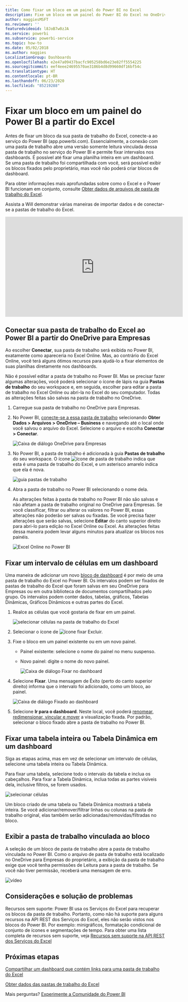 ```yaml
---
title: Como fixar um bloco em um painel do Power BI no Excel
description: Fixe um bloco em um painel do Power BI do Excel no OneDrive para Empresas. Ficar intervalos, gráficos e tabelas
author: maggiesMSFT
ms.reviewer: ''
featuredvideoid: l8JoB7w0zJA
ms.service: powerbi
ms.subservice: powerbi-service
ms.topic: how-to
ms.date: 05/02/2018
ms.author: maggies
LocalizationGroup: Dashboards
ms.openlocfilehash: e2e47a09437bacfc905258bd6e23e82ff5554225
ms.sourcegitcommit: eef4eee24695570ae3186b4d8d99660df16bf54c
ms.translationtype: HT
ms.contentlocale: pt-BR
ms.lasthandoff: 06/23/2020
ms.locfileid: "85219288"
---
```

# <a name="pin-a-tile-to-a-power-bi-dashboard-from-excel"></a>Fixar um bloco em um painel do Power BI a partir do Excel
Antes de fixar um bloco da sua pasta de trabalho do Excel, conecte-a ao serviço do Power BI (app.powerbi.com). Essencialmente, a conexão com uma pasta de trabalho abre uma versão somente leitura vinculada dessa pasta de trabalho no serviço do Power BI e permite fixar intervalos nos dashboards. É possível até fixar uma planilha inteira em um dashboard.  
Se uma pasta de trabalho foi compartilhada com você, será possível exibir os blocos fixados pelo proprietário, mas você não poderá criar blocos de dashboard. 

Para obter informações mais aprofundadas sobre como o Excel e o Power BI funcionam em conjunto, consulte [Obter dados de arquivos de pasta de trabalho do Excel](https://go.microsoft.com/fwlink/?LinkID=521962).

Assista a Will demonstrar várias maneiras de importar dados e de conectar-se a pastas de trabalho do Excel.

<iframe width="560" height="315" src="https://www.youtube.com/embed/l8JoB7w0zJA" frameborder="0" allowfullscreen></iframe>

## <a name="connect-your-excel-workbook-from-onedrive-for-business-to-power-bi"></a>Conectar sua pasta de trabalho do Excel ao Power BI a partir do OneDrive para Empresas
Ao escolher **Conectar**, sua pasta de trabalho será exibida no Power BI, exatamente como apareceria no Excel Online. Mas, ao contrário do Excel Online, você terá alguns ótimos recursos para ajudá-lo a fixar elementos de suas planilhas diretamente nos dashboards.

Não é possível editar a pasta de trabalho no Power BI. Mas se precisar fazer algumas alterações, você poderá selecionar o ícone de lápis na guia **Pastas de trabalho** do seu workspace e, em seguida, escolher para editar a pasta de trabalho no Excel Online ou abri-la no Excel do seu computador. Todas as alterações feitas são salvas na pasta de trabalho no OneDrive.

1. Carregue sua pasta de trabalho no OneDrive para Empresas.

2. No Power BI, [conecte-se a essa pasta de trabalho](../connect-data/service-excel-workbook-files.md) selecionando **Obter Dados > Arquivos > OneDrive – Business** e navegando até o local onde você salvou o arquivo do Excel. Selecione o arquivo e escolha **Conectar > Conectar**.

    ![Caixa de diálogo OneDrive para Empresas](media/service-dashboard-pin-tile-from-excel/power-bi-connect.png)

3. No Power BI, a pasta de trabalho é adicionada à guia **Pastas de trabalho** do seu workspace.  O ícone ![ícone de pasta de trabalho](media/service-dashboard-pin-tile-from-excel/pbi_workbookicon.png) indica que esta é uma pasta de trabalho do Excel, e um asterisco amarelo indica que ela é nova.
    
    ![guia pastas de trabalho](media/service-dashboard-pin-tile-from-excel/power-bi-workbooks.png)
4. Abra a pasta de trabalho no Power BI selecionando o nome dela.

    As alterações feitas à pasta de trabalho no Power BI não são salvas e não afetam a pasta de trabalho original no OneDrive para Empresas. Se você classificar, filtrar ou alterar os valores no Power BI, essas alterações não poderão ser salvas ou fixadas. Se você precisa fazer alterações que serão salvas, selecione **Editar** do canto superior direito para abri-lo para edição no Excel Online ou Excel. As alterações feitas dessa maneira podem levar alguns minutos para atualizar os blocos nos painéis.
   
    ![Excel Online no Power BI](media/service-dashboard-pin-tile-from-excel/power-bi-opened.png)

## <a name="pin-a-range-of-cells-to-a-dashboard"></a>Fixar um intervalo de células em um dashboard
Uma maneira de adicionar um novo [bloco de dashboard](../consumer/end-user-tiles.md) é por meio de uma pasta de trabalho do Excel no Power BI. Os intervalos podem ser fixados de pastas de trabalho do Excel que foram salvas em seu OneDrive para Empresas ou em outra biblioteca de documentos compartilhados pelo grupo. Os intervalos podem conter dados, tabelas, gráficos, Tabelas Dinâmicas, Gráficos Dinâmicos e outras partes do Excel.

1. Realce as células que você gostaria de fixar em um painel.
   
    ![selecionar células na pasta de trabalho do Excel](media/service-dashboard-pin-tile-from-excel/pbi_selectrange.png)
2. Selecionar o ícone de ![ícone fixar](media/service-dashboard-pin-tile-from-excel/pbi_pintile_small.png) Excluir. 
3. Fixe o bloco em um painel existente ou em um novo painel. 
   
   * Painel existente: selecione o nome do painel no menu suspenso.
   * Novo painel: digite o nome do novo painel.
   
     ![Caixa de diálogo Fixar no dashboard](media/service-dashboard-pin-tile-from-excel/pbi_dashdialog1.png)
4. Selecione **Fixar**. Uma mensagem de Êxito (perto do canto superior direito) informa que o intervalo foi adicionado, como um bloco, ao painel. 
   
    ![Caixa de diálogo Fixado ao dashboard](media/service-dashboard-pin-tile-from-excel/power-bi-go-to-dashboard.png)
5. Selecione **Ir para o dashboard**. Neste local, você poderá [renomear, redimensionar, vincular e mover](service-dashboard-edit-tile.md) a visualização fixada. Por padrão, selecionar o bloco fixado abre a pasta de trabalho no Power BI.

## <a name="pin-an-entire-table-or-pivottable-to-a-dashboard"></a>Fixar uma tabela inteira ou Tabela Dinâmica em um dashboard
Siga as etapas acima, mas em vez de selecionar um intervalo de células, selecione uma tabela inteira ou Tabela Dinâmica.

Para fixar uma tabela, selecione todo o intervalo da tabela e inclua os cabeçalhos.  Para fixar a Tabela Dinâmica, inclua todas as partes visíveis dela, inclusive filtros, se forem usados.

 ![selecionar células](media/service-dashboard-pin-tile-from-excel/pbi_selecttable.png)

Um bloco criado de uma tabela ou Tabela Dinâmica mostrará a tabela inteira.  Se você adicionar/remover/filtrar linhas ou colunas na pasta de trabalho original, elas também serão adicionadas/removidas/filtradas no bloco.

## <a name="view-the-workbook-linked-to-the-tile"></a>Exibir a pasta de trabalho vinculada ao bloco
A seleção de um bloco de pasta de trabalho abre a pasta de trabalho vinculada no Power BI. Como o arquivo de pasta de trabalho está localizado no OneDrive para Empresas do proprietário, a exibição da pasta de trabalho exige que você tenha permissões de Leitura para a pasta de trabalho. Se você não tiver permissão, receberá uma mensagem de erro.  

 ![vídeo](media/service-dashboard-pin-tile-from-excel/pin-from-excel.gif)

## <a name="considerations-and-troubleshooting"></a>Considerações e solução de problemas
Recursos sem suporte: Power BI usa os Serviços do Excel para recuperar os blocos da pasta de trabalho. Portanto, como não há suporte para alguns recursos na API REST dos Serviços do Excel, eles não serão vistos nos blocos do Power BI. Por exemplo: minigráficos, formatação condicional de conjunto de ícones e segmentações de tempo. Para obter uma lista completa de recursos sem suporte, veja [Recursos sem suporte na API REST dos Serviços do Excel](/sharepoint/dev/general-development/unsupported-features-in-excel-services-rest-api)

## <a name="next-steps"></a>Próximas etapas
[Compartilhar um dashboard que contém links para uma pasta de trabalho do Excel](../collaborate-share/service-share-dashboard-that-links-to-excel-onedrive.md)

[Obter dados das pastas de trabalho do Excel](../connect-data/service-excel-workbook-files.md)

Mais perguntas? [Experimente a Comunidade do Power BI](https://community.powerbi.com/)
